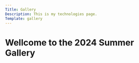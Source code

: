 ```yaml
---
Title: Gallery
Description: This is my technologies page.
Template: gallery
---
```


Wellcome to the 2024 Summer Gallery
==========================